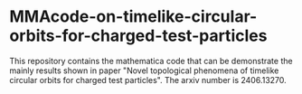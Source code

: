 # MMAcode-on-timelike-circular-orbits-for-charged-test-particles
This repository contains the mathematica code that can be demonstrate the mainly results shown in paper "Novel topological phenomena of timelike circular orbits for charged test particles". The arxiv number is 2406.13270.
